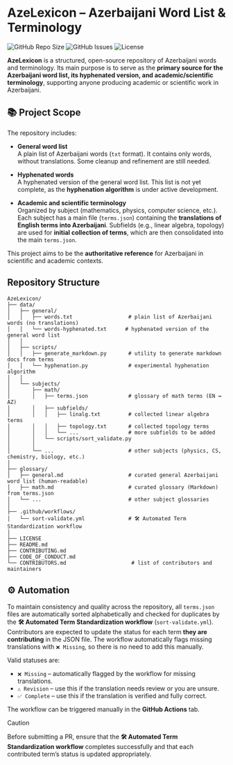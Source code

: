 # AzeLexicon – Azerbaijani Word List & Terminology

![GitHub Repo Size](https://img.shields.io/github/repo-size/abdanar/AzeLexicon)
![GitHub Issues](https://img.shields.io/github/issues/abdanar/AzeLexicon)
![License](https://img.shields.io/github/license/abdanar/AzeLexicon)

**AzeLexicon** is a structured, open-source repository of Azerbaijani words and terminology. Its main purpose is to serve as the **primary source for the Azerbaijani word list, its hyphenated version, and academic/scientific terminology**, supporting anyone producing academic or scientific work in Azerbaijani.

## 📚 Project Scope

The repository includes:

- **General word list**  
  A plain list of Azerbaijani words (`txt` format). It contains only words, without translations. Some cleanup and refinement are still needed.  

- **Hyphenated words**  
  A hyphenated version of the general word list. This list is not yet complete, as the **hyphenation algorithm** is under active development.  

- **Academic and scientific terminology**  
  Organized by subject (mathematics, physics, computer science, etc.). Each subject has a main file (`terms.json`) containing the **translations of English terms into Azerbaijani**. Subfields (e.g., linear algebra, topology) are used for **initial collection of terms**, which are then consolidated into the main `terms.json`.

This project aims to be the **authoritative reference** for Azerbaijani in scientific and academic contexts.

## Repository Structure

```text
AzeLexicon/
├── data/
│   ├── general/
│   │   ├── words.txt                  # plain list of Azerbaijani words (no translations)
│   │   └── words-hyphenated.txt      # hyphenated version of the general word list
│   │
│   ├── scripts/
│   │   ├── generate_markdown.py       # utility to generate markdown docs from terms
│   │   └── hyphenation.py             # experimental hyphenation algorithm
│   │
│   └── subjects/
│       ├── math/
│       │   ├── terms.json             # glossary of math terms (EN ↔ AZ)
│       │   ├── subfields/
│       │   │   ├── linalg.txt         # collected linear algebra terms
│       │   │   ├── topology.txt       # collected topology terms
│       │   │   └── ...                # more subfields to be added
│       │   └── scripts/sort_validate.py
│       │
│       └── ...                        # other subjects (physics, CS, chemistry, biology, etc.)
│
├── glossary/
│   ├── general.md                     # curated general Azerbaijani word list (human-readable)
│   ├── math.md                        # curated glossary (Markdown) from terms.json
│   └── ...                            # other subject glossaries
│
├── .github/workflows/
│   └── sort-validate.yml              # 🛠 Automated Term Standardization workflow
│
├── LICENSE
├── README.md
├── CONTRIBUTING.md
├── CODE_OF_CONDUCT.md
└── CONTRIBUTORS.md                     # list of contributors and maintainers
```

## ⚙️ Automation

To maintain consistency and quality across the repository, all `terms.json` files are automatically sorted alphabetically and checked for duplicates by the **🛠 Automated Term Standardization workflow** (`sort-validate.yml`). Contributors are expected to update the status for each term **they are contributing** in the JSON file. The workflow automatically flags missing translations with `❌ Missing`, so there is no need to add this manually.

Valid statuses are:  
- `❌ Missing` – automatically flagged by the workflow for missing translations.  
- `⚠️ Revision` – use this if the translation needs review or you are unsure.  
- `✅ Complete` – use this if the translation is verified and fully correct.

The workflow can be triggered manually in the **GitHub Actions** tab.

> [!CAUTION]
> Before submitting a PR, ensure that the **🛠 Automated Term Standardization workflow** completes successfully and that each contributed term’s status is updated appropriately.
